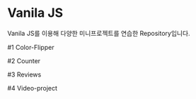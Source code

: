 # Vanila JS

Vanila JS를 이용해 다양한 미니프로젝트를 연습한 Repository입니다.


#1 Color-Flipper

#2 Counter

#3 Reviews

#4 Video-project
